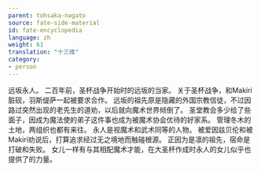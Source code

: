 ```yaml
---
parent: tohsaka-nagato
source: fate-side-material
id: fate-encyclopedia
language: zh
weight: 61
translation: "十三维"
category:
- person
---
```


远坂永人。
二百年前，圣杯战争开始时的远坂的当家。
关于圣杯战争，和Makiri脏砚，羽斯缇萨一起被要求合作。
远坂的祖先原是隐藏的外国宗教信徒，不过因路过突然出现的老先生的道劝，以后就向魔术世界倾倒了。
圣堂教会多少给了些面子，因成为魔法使的弟子这件事也成为被魔术协会优待的好家系。
管理冬木的土地，两组织也都有来往。
永人是视魔术和武术同等的人物。
被爱因兹贝伦和被Makiri劝说后，打算追求经过无之境地而触碰根源。
正因为是凛的祖先，宿命是打破和失败。
女儿一样有与其相配魔术才能，在大圣杯作成时永人的女儿似乎也提供了的力量。
